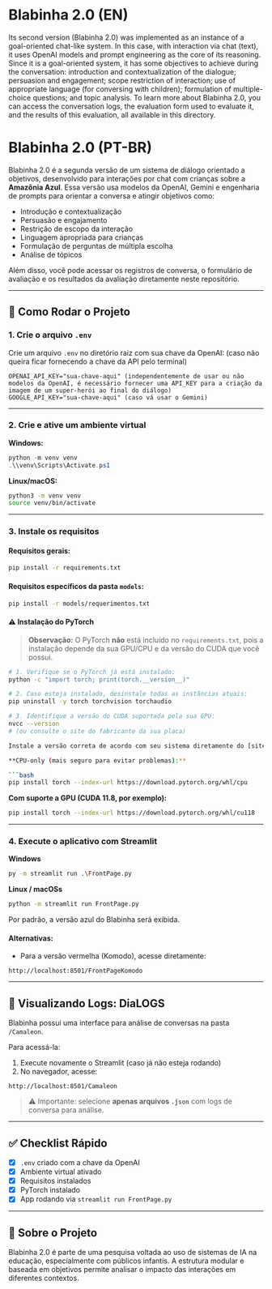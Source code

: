 # Blabinha 2.0 (EN)

Its second version (Blabinha 2.0) was implemented as an instance of a goal-oriented chat-like system. In this case, with interaction via chat (text), it uses OpenAI models and prompt engineering as the core of its reasoning. Since it is a goal-oriented system, it has some objectives to achieve during the conversation: introduction and contextualization of the dialogue; persuasion and engagement; scope restriction of interaction; use of appropriate language (for conversing with children); formulation of multiple-choice questions; and topic analysis. To learn more about Blabinha 2.0, you can access the conversation logs, the evaluation form used to evaluate it, and the results of this evaluation, all available in this directory.

# Blabinha 2.0 (PT-BR)

Blabinha 2.0 é a segunda versão de um sistema de diálogo orientado a objetivos, desenvolvido para interações por chat com crianças sobre a **Amazônia Azul**. Essa versão usa modelos da OpenAI, Gemini e engenharia de prompts para orientar a conversa e atingir objetivos como:

- Introdução e contextualização
- Persuasão e engajamento
- Restrição de escopo da interação
- Linguagem apropriada para crianças
- Formulação de perguntas de múltipla escolha
- Análise de tópicos

Além disso, você pode acessar os registros de conversa, o formulário de avaliação e os resultados da avaliação diretamente neste repositório.

---

## 🚀 Como Rodar o Projeto


### 1. Crie o arquivo `.env`
Crie um arquivo `.env` no diretório raiz com sua chave da OpenAI: (caso não queira ficar fornecendo a chave da API pelo terminal)

```env
OPENAI_API_KEY="sua-chave-aqui" (independentemente de usar ou não modelos da OpenAI, é necessário fornecer uma API_KEY para a criação da imagem de um super-herói ao final do diálogo)
GOOGLE_API_KEY="sua-chave-aqui" (caso vá usar o Gemini)
```

---

### 2. Crie e ative um ambiente virtual

**Windows:**

```powershell
python -m venv venv
.\\venv\Scripts\Activate.ps1
```

**Linux/macOS:**

```bash
python3 -m venv venv
source venv/bin/activate
```

---

### 3. Instale os requisitos

#### Requisitos gerais:
```bash
pip install -r requirements.txt
```

#### Requisitos específicos da pasta `models`:
```bash
pip install -r models/requerimentos.txt
```

#### ⚠️ Instalação do PyTorch

> **Observação:** O PyTorch **não** está incluído no `requirements.txt`, pois a instalação depende da sua GPU/CPU e da versão do CUDA que você possui.
```bash
# 1. Verifique se o PyTorch já está instalado:
python -c "import torch; print(torch.__version__)"

# 2. Caso esteja instalado, desinstale todas as instâncias atuais:
pip uninstall -y torch torchvision torchaudio

# 3. Identifique a versão do CUDA suportada pela sua GPU:
nvcc --version
# (ou consulte o site do fabricante da sua placa)

Instale a versão correta de acordo com seu sistema diretamente do [site oficial do PyTorch](https://pytorch.org/get-started/locally/) ou com um dos comandos abaixo:

**CPU-only (mais seguro para evitar problemas):**

```bash
pip install torch --index-url https://download.pytorch.org/whl/cpu
```

**Com suporte a GPU (CUDA 11.8, por exemplo):**

```bash
pip install torch --index-url https://download.pytorch.org/whl/cu118
```

---

### 4. Execute o aplicativo com Streamlit

**Windows**
```bash
py -m streamlit run .\FrontPage.py
```

**Linux / macOSs**
```bash
python -m streamlit run FrontPage.py 
```

Por padrão, a versão azul do Blabinha será exibida.

#### Alternativas:
- Para a versão vermelha (Komodo), acesse diretamente:

```
http://localhost:8501/FrontPageKomodo
```

---

## 📂 Visualizando Logs: DiaLOGS

Blabinha possui uma interface para análise de conversas na pasta `/Camaleon`.

Para acessá-la:

1. Execute novamente o Streamlit (caso já não esteja rodando)
2. No navegador, acesse:

```
http://localhost:8501/Camaleon
```

> ⚠️ Importante: selecione **apenas arquivos `.json`** com logs de conversa para análise.

---

## ✅ Checklist Rápido

- [x] `.env` criado com a chave da OpenAI
- [x] Ambiente virtual ativado
- [x] Requisitos instalados
- [x] PyTorch instalado
- [x] App rodando via `streamlit run FrontPage.py`

---

## 🧠 Sobre o Projeto

Blabinha 2.0 é parte de uma pesquisa voltada ao uso de sistemas de IA na educação, especialmente com públicos infantis. A estrutura modular e baseada em objetivos permite analisar o impacto das interações em diferentes contextos.
